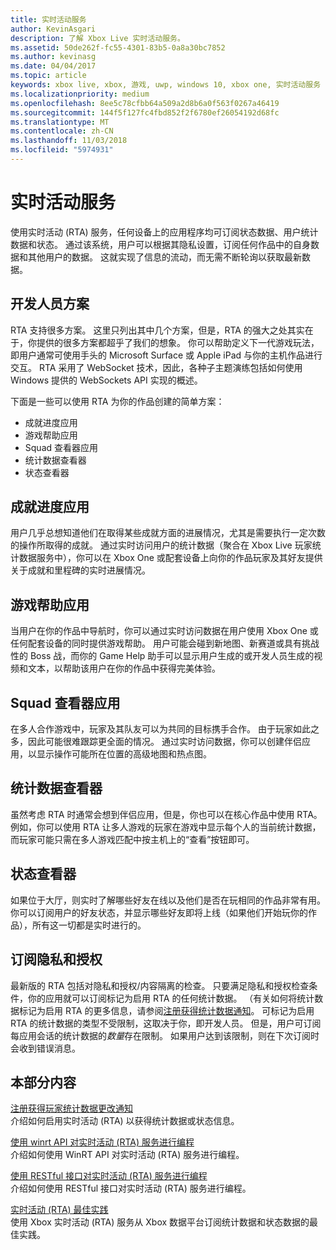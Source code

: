 ```yaml
---
title: 实时活动服务
author: KevinAsgari
description: 了解 Xbox Live 实时活动服务。
ms.assetid: 50de262f-fc55-4301-83b5-0a8a30bc7852
ms.author: kevinasg
ms.date: 04/04/2017
ms.topic: article
keywords: xbox live, xbox, 游戏, uwp, windows 10, xbox one, 实时活动服务
ms.localizationpriority: medium
ms.openlocfilehash: 8ee5c78cfbb64a509a2d8b6a0f563f0267a46419
ms.sourcegitcommit: 144f5f127fc4fbd852f2f6780ef26054192d68fc
ms.translationtype: MT
ms.contentlocale: zh-CN
ms.lasthandoff: 11/03/2018
ms.locfileid: "5974931"
---
```

# <a name="real-time-activity-service"></a>实时活动服务

使用实时活动 (RTA) 服务，任何设备上的应用程序均可订阅状态数据、用户统计数据和状态。 通过该系统，用户可以根据其隐私设置，订阅任何作品中的自身数据和其他用户的数据。 这就实现了信息的流动，而无需不断轮询以获取最新数据。


## <a name="developer-scenarios"></a>开发人员方案

RTA 支持很多方案。 这里只列出其中几个方案，但是，RTA 的强大之处其实在于，你提供的很多方案都超乎了我们的想象。 你可以帮助定义下一代游戏玩法，即用户通常可使用手头的 Microsoft Surface 或 Apple iPad 与你的主机作品进行交互。 RTA 采用了 WebSocket 技术，因此，各种子主题演练包括如何使用 Windows 提供的 WebSockets API 实现的概述。

下面是一些可以使用 RTA 为你的作品创建的简单方案：

-   成就进度应用
-   游戏帮助应用
-   Squad 查看器应用
-   统计数据查看器
-   状态查看器


## <a name="achievements-progress-app"></a>成就进度应用

用户几乎总想知道他们在取得某些成就方面的进展情况，尤其是需要执行一定次数的操作所取得的成就。 通过实时访问用户的统计数据（聚合在 Xbox Live 玩家统计数据服务中），你可以在 Xbox One 或配套设备上向你的作品玩家及其好友提供关于成就和里程碑的实时进展情况。


## <a name="game-help-app"></a>游戏帮助应用

当用户在你的作品中导航时，你可以通过实时访问数据在用户使用 Xbox One 或任何配套设备的同时提供游戏帮助。 用户可能会碰到新地图、新赛道或具有挑战性的 Boss 战，而你的 Game Help 助手可以显示用户生成的或开发人员生成的视频和文本，以帮助该用户在你的作品中获得完美体验。


## <a name="squad-viewer-app"></a>Squad 查看器应用

在多人合作游戏中，玩家及其队友可以为共同的目标携手合作。 由于玩家如此之多，因此可能很难跟踪更全面的情况。 通过实时访问数据，你可以创建伴侣应用，以显示操作可能所在位置的高级地图和热点图。


## <a name="statistics-viewer"></a>统计数据查看器

虽然考虑 RTA 时通常会想到伴侣应用，但是，你也可以在核心作品中使用 RTA。 例如，你可以使用 RTA 让多人游戏的玩家在游戏中显示每个人的当前统计数据，而玩家可能只需在多人游戏匹配中按主机上的“查看”按钮即可。


## <a name="presence-viewer"></a>状态查看器

如果位于大厅，则实时了解哪些好友在线以及他们是否在玩相同的作品非常有用。 你可以订阅用户的好友状态，并显示哪些好友即将上线（如果他们开始玩你的作品），所有这一切都是实时进行的。


## <a name="subscription-privacy-and-authorization"></a>订阅隐私和授权

最新版的 RTA 包括对隐私和授权/内容隔离的检查。 只要满足隐私和授权检查条件，你的应用就可以订阅标记为启用 RTA 的任何统计数据。 （有关如何将统计数据标记为启用 RTA 的更多信息，请参阅[注册获得统计数据通知](register-for-stat-notifications.md)。 可标记为启用 RTA 的统计数据的类型不受限制，这取决于你，即开发人员。 但是，用户可订阅每应用会话的统计数据的*数量*存在限制。 如果用户达到该限制，则在下次订阅时会收到错误消息。


## <a name="in-this-section"></a>本部分内容

[注册获得玩家统计数据更改通知](register-for-stat-notifications.md)  
介绍如何启用实时活动 (RTA) 以获得统计数据或状态信息。

[使用 winrt API 对实时活动 (RTA) 服务进行编程](programming-the-real-time-activity-service.md)  
介绍如何使用 WinRT API 对实时活动 (RTA) 服务进行编程。

[使用 RESTful 接口对实时活动 (RTA) 服务进行编程](programming-the-real-time-activity-service.md)  
介绍如何使用 RESTful 接口对实时活动 (RTA) 服务进行编程。

[实时活动 (RTA) 最佳实践](rta-best-practices.md)  
使用 Xbox 实时活动 (RTA) 服务从 Xbox 数据平台订阅统计数据和状态数据的最佳实践。
